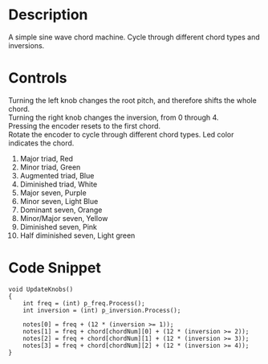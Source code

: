 # Description
A simple sine wave chord machine. Cycle through different chord types and inversions.

# Controls
Turning the left knob changes the root pitch, and therefore shifts the whole chord.  
Turning the right knob changes the inversion, from 0 through 4.  
Pressing the encoder resets to the first chord.  
Rotate the encoder to cycle through different chord types. Led color indicates the chord.
  1. Major triad, Red
  2. Minor triad, Green
  3. Augmented triad, Blue
  4. Diminished triad, White
  5. Major seven, Purple
  6. Minor seven, Light Blue
  7. Dominant seven, Orange
  8. Minor/Major seven, Yellow
  9. Diminished seven, Pink
  10. Half diminished seven, Light green

# Code Snippet
    void UpdateKnobs()
    {   
        int freq = (int) p_freq.Process(); 
        int inversion = (int) p_inversion.Process();
        
        notes[0] = freq + (12 * (inversion >= 1));
        notes[1] = freq + chord[chordNum][0] + (12 * (inversion >= 2));
        notes[2] = freq + chord[chordNum][1] + (12 * (inversion >= 3));
        notes[3] = freq + chord[chordNum][2] + (12 * (inversion >= 4));
    }
